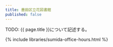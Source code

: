 ```yaml
---
title: 墨田区立花図書館
published: false
---
```


TODO: {{ page.title }}について記述する。

{% include libraries/sumida-office-hours.html %}
